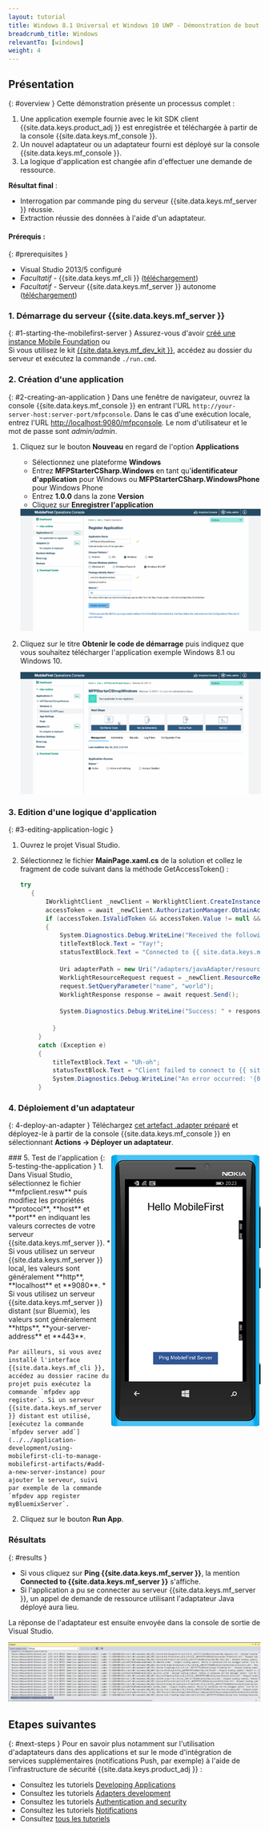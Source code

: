 ```yaml
---
layout: tutorial
title: Windows 8.1 Universal et Windows 10 UWP - Démonstration de bout en bout
breadcrumb_title: Windows
relevantTo: [windows]
weight: 4
---
```

<!-- NLS_CHARSET=UTF-8 -->
## Présentation
{: #overview }
Cette démonstration présente un processus complet :

1. Une application exemple fournie avec le kit SDK client {{site.data.keys.product_adj }} est enregistrée et téléchargée à partir de la console {{site.data.keys.mf_console }}.
2. Un nouvel adaptateur ou un adaptateur fourni est déployé sur la console {{site.data.keys.mf_console }}.  
3. La logique d'application est changée afin d'effectuer une demande de ressource.

**Résultat final** :

* Interrogation par commande ping du serveur {{site.data.keys.mf_server }} réussie.
* Extraction réussie des données à l'aide d'un adaptateur.

#### Prérequis :
{: #prerequisites }
* Visual Studio 2013/5 configuré
* *Facultatif* - {{site.data.keys.mf_cli }} ([téléchargement]({{site.baseurl}}/downloads))
* *Facultatif* - Serveur {{site.data.keys.mf_server }} autonome ([téléchargement]({{site.baseurl}}/downloads))

### 1. Démarrage du serveur {{site.data.keys.mf_server }}
{: #1-starting-the-mobilefirst-server }
Assurez-vous d'avoir [créé une instance Mobile Foundation](../../bluemix/using-mobile-foundation) ou  
Si vous utilisez le kit [{{site.data.keys.mf_dev_kit }}](../../installation-configuration/development/mobilefirst), accédez au dossier du serveur et exécutez la commande `./run.cmd`.

### 2. Création d'une application
{: #2-creating-an-application }
Dans une fenêtre de navigateur, ouvrez la console {{site.data.keys.mf_console }} en entrant l'URL `http://your-server-host:server-port/mfpconsole`. Dans le cas d'une exécution locale, entrez l'URL [http://localhost:9080/mfpconsole](http://localhost:9080/mfpconsole). Le nom d'utilisateur et le mot de passe sont *admin/admin*.

1. Cliquez sur le bouton **Nouveau** en regard de l'option **Applications**
    * Sélectionnez une plateforme **Windows**
    * Entrez **MFPStarterCSharp.Windows** en tant qu'**identificateur d'application** pour Windows ou **MFPStarterCSharp.WindowsPhone** pour Windows Phone
    * Entrez **1.0.0** dans la zone **Version**
    * Cliquez sur **Enregistrer l'application**

    <img class="gifplayer" alt="Enregistrement d'une application" src="register-an-application-windows.png"/>

2. Cliquez sur le titre **Obtenir le code de démarrage** puis indiquez que vous souhaitez télécharger l'application exemple Windows 8.1 ou Windows 10.

    <img class="gifplayer" alt="Téléchargement d'une application exemple" src="download-starter-code-windows.png"/>

### 3. Edition d'une logique d'application
{: #3-editing-application-logic }
1. Ouvrez le projet Visual Studio.

2. Sélectionnez le fichier **MainPage.xaml.cs** de la solution et collez le fragment de code suivant dans la méthode GetAccessToken() :

   ```csharp
   try
      {
          IWorklightClient _newClient = WorklightClient.CreateInstance();
          accessToken = await _newClient.AuthorizationManager.ObtainAccessToken("");
          if (accessToken.IsValidToken && accessToken.Value != null && accessToken.Value != "")
          {
              System.Diagnostics.Debug.WriteLine("Received the following access token value: " + accessToken.Value);
              titleTextBlock.Text = "Yay!";
              statusTextBlock.Text = "Connected to {{ site.data.keys.mf_server }}";

              Uri adapterPath = new Uri("/adapters/javaAdapter/resource/greet",UriKind.Relative);
              WorklightResourceRequest request = _newClient.ResourceRequest(adapterPath, "GET","");
              request.SetQueryParameter("name", "world");
              WorklightResponse response = await request.Send();

              System.Diagnostics.Debug.WriteLine("Success: " + response.ResponseText);

            }
        }
        catch (Exception e)
        {
            titleTextBlock.Text = "Uh-oh";
            statusTextBlock.Text = "Client failed to connect to {{ site.data.keys.mf_server }}";
            System.Diagnostics.Debug.WriteLine("An error occurred: '{0}'", e);
        }
   ```


### 4. Déploiement d'un adaptateur
{: 4-deploy-an-adapter }
Téléchargez [cet artefact .adapter préparé](../javaAdapter.adapter) et déployez-le à partir de la console {{site.data.keys.mf_console }} en sélectionnant **Actions → Déployer un adaptateur**.

<!-- Alternatively, click the **New** button next to **Adapters**.  

1. Select the **Actions → Download sample** option. Download the "Hello World" **Java** adapter sample.

    > If Maven and {{ site.data.keys.mf_cli }} are not installed, follow the on-screen **Set up your development environment** instructions.

2. From a **Command-line** window, navigate to the adapter's Maven project root folder and run the command:

    ```bash
    mfpdev adapter build
    ```

3. When the build finishes, deploy it from the {{ site.data.keys.mf_console }} using the **Actions → Deploy adapter** action. The adapter can be found in the **[adapter]/target** folder.

    <img class="gifplayer" alt="Deploy an adapter" src="create-an-adapter.png"/>    -->

<img src="windowsQuickStart.png" alt="application exemple" style="float:right"/>
### 5. Test de l'application
{: 5-testing-the-application }
1. Dans Visual Studio, sélectionnez le fichier **mfpclient.resw** puis modifiez les propriétés **protocol**, **host** et **port** en indiquant les valeurs correctes de votre serveur {{site.data.keys.mf_server }}.
    * Si vous utilisez un serveur {{site.data.keys.mf_server }} local, les valeurs sont généralement **http**, **localhost** et **9080**.
    * Si vous utilisez un serveur {{site.data.keys.mf_server }} distant (sur Bluemix), les valeurs sont généralement **https**, **your-server-address** et **443**.

    Par ailleurs, si vous avez installé l'interface {{site.data.keys.mf_cli }}, accédez au dossier racine du projet puis exécutez la commande `mfpdev app register`. Si un serveur {{site.data.keys.mf_server }} distant est utilisé, [exécutez la commande `mfpdev server add`](../../application-development/using-mobilefirst-cli-to-manage-mobilefirst-artifacts/#add-a-new-server-instance) pour ajouter le serveur, suivi par exemple de la commande `mfpdev app register myBluemixServer`.

2. Cliquez sur le bouton **Run App**.

### Résultats
{: #results }
* Si vous cliquez sur **Ping {{site.data.keys.mf_server }}**, la mention **Connected to {{site.data.keys.mf_server }}** s'affiche.
* Si l'application a pu se connecter au serveur {{site.data.keys.mf_server }}, un appel de demande de ressource utilisant l'adaptateur Java déployé aura lieu.

La réponse de l'adaptateur est ensuite envoyée dans la console de sortie de Visual Studio.

![Image de l'application ayant appelé une ressource à partir du serveur {{site.data.keys.mf_server }}](success_response.png)

## Etapes suivantes
{: #next-steps }
Pour en savoir plus notamment sur l'utilisation d'adaptateurs dans des applications et sur le mode d'intégration de services supplémentaires (notifications Push, par exemple) à l'aide de l'infrastructure de sécurité {{site.data.keys.product_adj }} :

- Consultez les tutoriels [Developing Applications](../../application-development/) 
- Consultez les tutoriels [Adapters development](../../adapters/) 
- Consultez les tutoriels [Authentication and security](../../authentication-and-security/)
- Consultez les tutoriels [Notifications](../../notifications/)
- Consultez [tous les tutoriels](../../all-tutorials)
